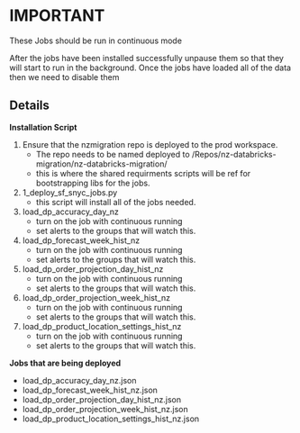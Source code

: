 # IMPORTANT
These Jobs should be run in continuous mode

After the jobs have been installed successfully unpause them so that they will start to run in the background.
Once the jobs have loaded all of the data then we need to disable them

## Details

**Installation Script**
1) Ensure that the nzmigration repo is deployed to the prod workspace. 
    - The repo needs to be named deployed to /Repos/nz-databricks-migration/nz-databricks-migration/
    - this is where the shared requirments scripts will be ref for bootstrapping libs for the jobs.
2) 1_deploy_sf_snyc_jobs.py
    - this script will install all of the jobs needed.
3) load_dp_accuracy_day_nz 
    - turn on the job with continuous running
    - set alerts to the groups that will watch this.
4) load_dp_forecast_week_hist_nz
    - turn on the job with continuous running
    - set alerts to the groups that will watch this.
5) load_dp_order_projection_day_hist_nz
    - turn on the job with continuous running
    - set alerts to the groups that will watch this.
6) load_dp_order_projection_week_hist_nz
    - turn on the job with continuous running
    - set alerts to the groups that will watch this.
7) load_dp_product_location_settings_hist_nz
    - turn on the job with continuous running
    - set alerts to the groups that will watch this.

**Jobs that are being deployed**

- load_dp_accuracy_day_nz.json 
- load_dp_forecast_week_hist_nz.json
- load_dp_order_projection_day_hist_nz.json
- load_dp_order_projection_week_hist_nz.json
- load_dp_product_location_settings_hist_nz.json
